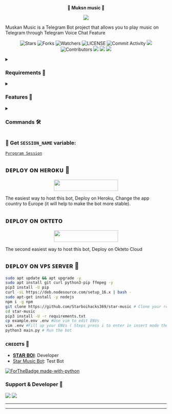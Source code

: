 <p align="center">
    <br><b>🥶 Muksn music 🥶</b><br>
</p>
<p align="center"><a href="https://t.me/Team_xo_chatting_group"><img src="https://telegra.ph/file/3aa83451f7fb38a18e693.jpg"></a></p>

Muskan Music is a Telegram Bot project that allows you to play music on Telegram through Telegram Voice Chat Feature</b><br>

<p align="center">
    <img src="https://img.shields.io/github/stars/Starboihacks369/star-music?style=for-the-badge" alt="Stars">
    <img src="https://img.shields.io/github/forks/Starboihacks369/star-music?style=for-the-badge" alt="Forks">
    <img src="https://img.shields.io/github/watchers/Starboihacks369/star-music?style=for-the-badge" alt="Watchers">
    <img src="https://img.shields.io/github/license/Starboihacks369/star-music?style=for-the-badge" alt="LICENSE">
    <img src="https://img.shields.io/github/commit-activity/w/Starboihacks369/star-music?style=for-the-badge" alt="Commit Activity">
    <a href="https://github.com/Starboihacks369/star-music/commits/Starboihacks369"> <img src="https://img.shields.io/github/last-commit/Starboihacks369/star-music?color=blue&logo=github&logoColor=green&style=for-the-badge" /></a>
    <img src="https://img.shields.io/github/contributors/Starboihacks369/star-music?style=for-the-badge" alt="Contributors">
    <a href="https://github.com/Starboihacks369/star-music/issues"> <img src="https://img.shields.io/github/issues/Starboihacks369/star-music?color=blueviolet&logo=github&logoColor=green&style=for-the-badge" /></a>
    <a href="https://github.com/Starboihacks369/star-music"> <img src="https://img.shields.io/github/repo-size/Starboihacks369/star-music?color=orange&logo=github&logoColor=green&style=for-the-badge" /></a>
    <a href="https://pypi.org/project/Pyrogram/"> <img src="https://img.shields.io/pypi/v/pyrogram?color=yellow&label=pyrogram&logo=python&logoColor=green&style=for-the-badge" /></a>
</p>

<details>
<summary><h3> Requirements 📝</h3></summary>

- FFmpeg
- NodeJS [nodesource.com](https://nodesource.com/)
- Python 3.7 or higher
- [PyTgCalls](https://github.com/pytgcalls/pytgcalls)
</details>

<details>
<summary><h3> Features 🔮</h3></summary>

- Yt-dL Fix
- Updated Plug-in
- Super Fast Bot
- No Lag Hang
- Fast Download Song From Server
- Program Updated
- Smooth Player
</details>

<details>
<summary><h3> Commands 🛠</h3></summary> 

- `/play <song name>` - play song you requested
- `/song <song name>` - download songs you want quickly
- `/ping` - Bot Online or Offine

#### Admins Only 👷‍♂️
- `/pause` - pause song play
- `/resume` - resume song play
- `/skip` - play next song
- `/end` - stop music play
</details>

### 🧪 Get `SESSION_NAME` variable:

[``Pyrogram Session``](https://telegram.me/STRING_SESSION_MAKER_BOT)

## ᴅᴇᴩʟᴏʏ ᴏɴ ʜᴇʀᴏᴋᴜ 🚀

<p align="center"><a href="https://heroku.com/deploy?template=https://github.com/Starboihacks369/star-music"> <img src="https://img.shields.io/badge/Deploy%20To%20Heroku-black?style=for-the-badge&logo=heroku" width="200" height="35.45"/></a></p>
The easiest way to host this bot, Deploy on Heroku, Change the app country to Europe (it will help to make the bot more stable).

## ᴅᴇᴩʟᴏʏ ᴏɴ ᴏᴋᴛᴇᴛᴏ

<p align="center"><a href="https://cloud.okteto.com/deploy?repository=https://github.com/Starboihacks369/star-music"><img src="https://img.shields.io/badge/Deploy%20To%20Okteto-informational?style=for-the-badge&logo=Okteto" width="200" height="35.45"/></a></p>
The second easiest way to host this bot, Deploy on Okteto Cloud

## ᴅᴇᴘʟᴏʏ ᴏɴ ᴠᴘꜱ ꜱᴇʀᴠᴇʀ 📡

```sh
sudo apt update && apt upgrade -y
sudo apt install git curl python3-pip ffmpeg -y
pip3 install -U pip
curl -sL https://deb.nodesource.com/setup_16.x | bash -
sudo apt-get install -y nodejs
npm i -g npm
git clone https://github.com/Starboihacks369/star-music # Clone your repo.
cd star-music
pip3 install -U -r requirements.txt
cp example.env .env #Use vim to edit ENVs
vim .env #Fill up your ENVs ( Steps press i to enter in insert mode then edit the file. Press Esc to exit the editing mode then type :wq! and press Enter key to save the file.)
python3 main.py # Run the bot
```

### ᴄʀᴇᴅɪᴛs 💖
- [𝐒𝐓𝐀𝐑 𝐁𝐎𝐈](https://github.com/Starboihacks369): Developer
- [Star Music Bot](https://telegram.me/itz_star_robot): Test Bot

[![ForTheBadge made-with-python](http://ForTheBadge.com/images/badges/made-with-python.svg)](https://www.python.org/)

### Support & Developer 🎑
<a href="https://telegram.me/Best_FriendsFor_Ever"><img src="https://img.shields.io/badge/-Support%20Group-blue.svg?style=for-the-badge&logo=Telegram"></a>
<a href="https://telegram.me/its_star_boi"><img src="https://img.shields.io/badge/%20Developer-blue.svg?style=for-the-badge&logo=Telegram"></a>

------------------------------------------------
-------------------------------------------------
